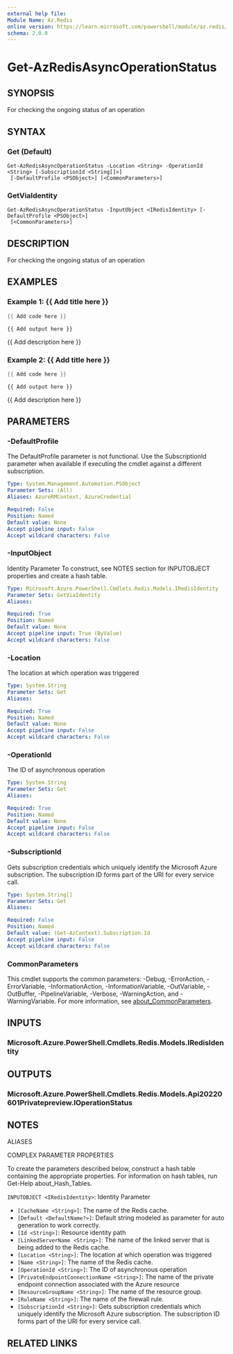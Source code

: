 ```yaml
---
external help file:
Module Name: Az.Redis
online version: https://learn.microsoft.com/powershell/module/az.redis/get-azredisasyncoperationstatus
schema: 2.0.0
---
```


# Get-AzRedisAsyncOperationStatus

## SYNOPSIS
For checking the ongoing status of an operation

## SYNTAX

### Get (Default)
```
Get-AzRedisAsyncOperationStatus -Location <String> -OperationId <String> [-SubscriptionId <String[]>]
 [-DefaultProfile <PSObject>] [<CommonParameters>]
```

### GetViaIdentity
```
Get-AzRedisAsyncOperationStatus -InputObject <IRedisIdentity> [-DefaultProfile <PSObject>]
 [<CommonParameters>]
```

## DESCRIPTION
For checking the ongoing status of an operation

## EXAMPLES

### Example 1: {{ Add title here }}
```powershell
{{ Add code here }}
```

```output
{{ Add output here }}
```

{{ Add description here }}

### Example 2: {{ Add title here }}
```powershell
{{ Add code here }}
```

```output
{{ Add output here }}
```

{{ Add description here }}

## PARAMETERS

### -DefaultProfile
The DefaultProfile parameter is not functional.
Use the SubscriptionId parameter when available if executing the cmdlet against a different subscription.

```yaml
Type: System.Management.Automation.PSObject
Parameter Sets: (All)
Aliases: AzureRMContext, AzureCredential

Required: False
Position: Named
Default value: None
Accept pipeline input: False
Accept wildcard characters: False
```

### -InputObject
Identity Parameter
To construct, see NOTES section for INPUTOBJECT properties and create a hash table.

```yaml
Type: Microsoft.Azure.PowerShell.Cmdlets.Redis.Models.IRedisIdentity
Parameter Sets: GetViaIdentity
Aliases:

Required: True
Position: Named
Default value: None
Accept pipeline input: True (ByValue)
Accept wildcard characters: False
```

### -Location
The location at which operation was triggered

```yaml
Type: System.String
Parameter Sets: Get
Aliases:

Required: True
Position: Named
Default value: None
Accept pipeline input: False
Accept wildcard characters: False
```

### -OperationId
The ID of asynchronous operation

```yaml
Type: System.String
Parameter Sets: Get
Aliases:

Required: True
Position: Named
Default value: None
Accept pipeline input: False
Accept wildcard characters: False
```

### -SubscriptionId
Gets subscription credentials which uniquely identify the Microsoft Azure subscription.
The subscription ID forms part of the URI for every service call.

```yaml
Type: System.String[]
Parameter Sets: Get
Aliases:

Required: False
Position: Named
Default value: (Get-AzContext).Subscription.Id
Accept pipeline input: False
Accept wildcard characters: False
```

### CommonParameters
This cmdlet supports the common parameters: -Debug, -ErrorAction, -ErrorVariable, -InformationAction, -InformationVariable, -OutVariable, -OutBuffer, -PipelineVariable, -Verbose, -WarningAction, and -WarningVariable. For more information, see [about_CommonParameters](http://go.microsoft.com/fwlink/?LinkID=113216).

## INPUTS

### Microsoft.Azure.PowerShell.Cmdlets.Redis.Models.IRedisIdentity

## OUTPUTS

### Microsoft.Azure.PowerShell.Cmdlets.Redis.Models.Api20220601Privatepreview.IOperationStatus

## NOTES

ALIASES

COMPLEX PARAMETER PROPERTIES

To create the parameters described below, construct a hash table containing the appropriate properties. For information on hash tables, run Get-Help about_Hash_Tables.


`INPUTOBJECT <IRedisIdentity>`: Identity Parameter
  - `[CacheName <String>]`: The name of the Redis cache.
  - `[Default <DefaultName?>]`: Default string modeled as parameter for auto generation to work correctly.
  - `[Id <String>]`: Resource identity path
  - `[LinkedServerName <String>]`: The name of the linked server that is being added to the Redis cache.
  - `[Location <String>]`: The location at which operation was triggered
  - `[Name <String>]`: The name of the Redis cache.
  - `[OperationId <String>]`: The ID of asynchronous operation
  - `[PrivateEndpointConnectionName <String>]`: The name of the private endpoint connection associated with the Azure resource
  - `[ResourceGroupName <String>]`: The name of the resource group.
  - `[RuleName <String>]`: The name of the firewall rule.
  - `[SubscriptionId <String>]`: Gets subscription credentials which uniquely identify the Microsoft Azure subscription. The subscription ID forms part of the URI for every service call.

## RELATED LINKS

